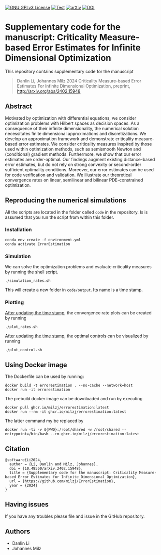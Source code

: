[![GNU GPLv3 License](https://img.shields.io/github/license/milzj/FW4PDE)](https://choosealicense.com/licenses/gpl-3.0/)
[![Test](https://github.com/milzj/FW4PDE/actions/workflows/test-FW4PDE.yml/badge.svg?style=plastic)](https://github.com/milzj/ErrorEstimation/actions/workflows/test.yml)
[![arXiv](https://img.shields.io/badge/arXiv-2402.15948-b31b1b.svg)](http://arxiv.org/abs/2402.15948)
[![DOI](https://zenodo.org/badge/751907933.svg)](https://zenodo.org/doi/10.5281/zenodo.10798891)


# Supplementary code for the manuscript: Criticality Measure-based Error Estimates for Infinite Dimensional Optimization

This repository contains supplementary code for the manuscript
> Danlin Li, Johannes Milz 2024
> Criticality Measure-based Error Estimates For Infinite Dimensional Optimization, preprint, http://arxiv.org/abs/2402.15948

## Abstract

Motivated by optimization with differential equations, we consider optimization problems with Hilbert spaces as decision spaces. As a consequence of their infinite dimensionality, the numerical solution necessitates finite dimensional approximations and discretizations. We develop an approximation framework and demonstrate criticality measure-based error estimates. We consider criticality measures inspired by those used within optimization methods, such as semismooth Newton and (conditional) gradient methods. Furthermore, we show that our error estimates are order-optimal. Our findings augment existing distance-based error estimates, but do not rely on strong convexity or second-order sufficient optimality conditions. Moreover, our error estimates can be used for code verification and validation. We illustrate our theoretical convergence rates on linear, semilinear and bilinear PDE-constrained optimization.


## Reproducing the numerical simulations
All the scripts are located in the folder called `code` in the repository. Is is assumed that you run the script from within this folder.

### Installation

```
conda env create -f environment.yml
conda activate ErrorEstimation
```
### Simulation

We can solve the optimization problems and evaluate criticality measures by running the shell script.

```
./simulation_rates.sh
```
This will create a new folder in `code/output`. Its name is a time stamp.

### Plotting

[After updating the time stamp](https://github.com/milzj/ErrorEstimation/blob/79611618e38d88e5627e6b37275bf6d2c62bbfe3/code/plot_rates.sh#L1), the convergence rate plots can be created by running

```
./plot_rates.sh
```

[After updating the time stamp](https://github.com/milzj/ErrorEstimation/blob/79611618e38d88e5627e6b37275bf6d2c62bbfe3/code/plot_control.sh#L1), 
the optimal controls can be visualized by running

```
./plot_control.sh
```

## Using Docker image

The Dockerfile can be used by running:

```
docker build -t errorestimation . --no-cache --network=host
docker run -it errorestimation
```

The prebuild docker image can be downloaded and run by executing

```
docker pull ghcr.io/milzj/errorestimation:latest
docker run --rm -it ghcr.io/milzj/errorestimation:latest
```
The latter command my be replaced by

```
docker run -ti -v ${PWD}:/root/shared -w /root/shared --entrypoint=/bin/bash --rm ghcr.io/milzj/errorestimation:latest
```

## Citation

```
@software{Li2024,
  author = {Li, Danlin and Milz, Johannes},
  doi = {10.48550/arXiv.2402.15948},
  title = {Supplementary code for the manuscript: Criticality Measure-based Error Estimates for Infinite Dimensional Optimization},
  url = {https://github.com/milzj/ErrorEstimation},
  year = {2024}
}
```

## Having issues
If you have any troubles please file and issue in the GitHub repository.

## Authors

- Danlin Li
- Johannes Milz 
